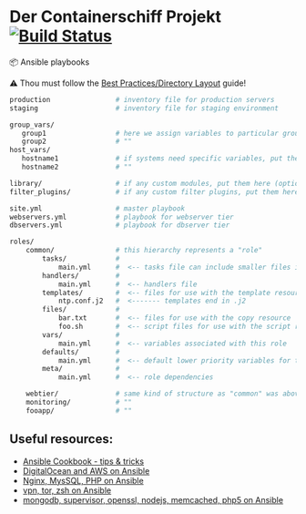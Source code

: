 # Der Containerschiff Projekt [![Build Status](https://travis-ci.org/WizDevOps/containerschiff.svg?branch=master)](https://travis-ci.org/WizDevOps/containerschiff)
:package: Ansible playbooks

:warning: Thou must follow the [Best Practices/Directory Layout][1] guide!
```bash
production                # inventory file for production servers
staging                   # inventory file for staging environment

group_vars/
   group1                 # here we assign variables to particular groups
   group2                 # ""
host_vars/
   hostname1              # if systems need specific variables, put them here
   hostname2              # ""

library/                  # if any custom modules, put them here (optional)
filter_plugins/           # if any custom filter plugins, put them here (optional)

site.yml                  # master playbook
webservers.yml            # playbook for webserver tier
dbservers.yml             # playbook for dbserver tier

roles/
    common/               # this hierarchy represents a "role"
        tasks/            #
            main.yml      #  <-- tasks file can include smaller files if warranted
        handlers/         #
            main.yml      #  <-- handlers file
        templates/        #  <-- files for use with the template resource
            ntp.conf.j2   #  <------- templates end in .j2
        files/            #
            bar.txt       #  <-- files for use with the copy resource
            foo.sh        #  <-- script files for use with the script resource
        vars/             #
            main.yml      #  <-- variables associated with this role
        defaults/         #
            main.yml      #  <-- default lower priority variables for this role
        meta/             #
            main.yml      #  <-- role dependencies

    webtier/              # same kind of structure as "common" was above, done for the webtier role
    monitoring/           # ""
    fooapp/               # ""
```

## Useful resources:
- [Ansible Cookbook - tips & tricks][2]
- [DigitalOcean and AWS on Ansible][3]
- [Nginx, MysSQL, PHP on Ansible][4]
- [vpn, tor, zsh on Ansible][5]
- [mongodb, supervisor, openssl, nodejs, memcached, php5 on Ansible][6]

[1]: http://docs.ansible.com/ansible/playbooks_best_practices.html
[2]: http://ansiblecookbook.com/downloads/ansiblecookbook.en.pdf
[3]: https://github.com/adithyakhamithkar/ansible
[4]: https://github.com/heybigname/ansible/tree/master/tasks
[5]: https://github.com/RaymiiOrg/ansible
[6]: https://github.com/M4nu/ansible
